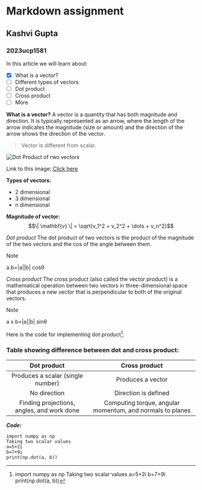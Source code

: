 # Markdown assignment
## Kashvi Gupta
### 2023ucp1581

In this article we will learn about:
- [x] What is a vector?
- [ ] Different types of vectors
- [ ] Dot product
- [ ] Cross product
- [ ] More

**What is a vector?**
A vector is a quantity that has both magnitude and direction. It is typically represented as an arrow, where the length of the arrow indicates the magnitude (size or amount) and the direction of the arrow shows the direction of the vector.
>Vector is different from scalar.

![Dot Product of rwo vectors](https://d138zd1ktt9iqe.cloudfront.net/media/seo_landing_files/dot-product-of-vectors-1626103027.png)

Link to this image: [Click here](https://d138zd1ktt9iqe.cloudfront.net/media/seo_landing_files/dot-product-of-vectors-1626103027.png)

**Types of vectors:**
- 2 dimensional
- 3 dimensional
- n dimensional

**Magnitude of vector:**
$$\| \mathbf{v} \| = \sqrt{v_1^2 + v_2^2 + \dots + v_n^2}$$

*Dot product*
The dot product of two vectors is the product of the magnitude of the two vectors and the cos of the angle between them.
>[!NOTE]
>a.b=|a||b| cosθ

*Cross product*
The cross product (also called the vector product) is a mathematical operation between two vectors in three-dimensional space that produces a new vector that is perpendicular to both of the original vectors.
>[!NOTE]
>a x b=|a||b| sinθ

Here is the code for implementing dot product[^1].
[^1]: import numpy as np 
Taking two scalar values 
a=5+2i
b=7+9i
print(np.dot(a, b))

### Table showing difference between dot and cross product:

|Dot product|Cross product|
|:---:|:---:|
|Produces a scalar (single number)|Produces a vector|
|No direction|Direction is defined|
|Finding projections, angles, and work done|Computing torque, angular momentum, and normals to planes|

***Code:***
```
import numpy as np 
Taking two scalar values 
a=5+2i
b=7+9i
print(np.dot(a, b))
```
